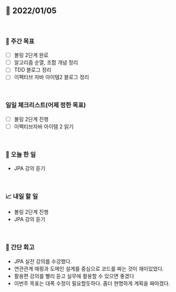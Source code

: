 ## 📅 2022/01/05

<br/>

### 🏹 주간 목표

- [ ] 볼링 2단계 완료
- [ ] 알고리즘 순열, 조합 개념 정리 
- [ ] TDD 블로그 정리
- [ ] 이펙티브 자바 아이템2 블로그 정리

<br/>

### 일일 체크리스트(어제 정한 목표)

- [ ] 볼링 2단계 진행
- [ ] 이펙티브자바 아이템 2 읽기

<br/>

### 💯 오늘 한 일

- JPA 강의 듣기

<br/>

### 📈 내일 할 일

- 볼링 2단계 진행
- JPA 강의 듣기

<br/>

### 🧐 간단 회고

- JPA 실전 강의를 수강했다.
- 연관관계 매핑과 도메인 설계를 중심으로 코드를 짜는 것이 재미있었다.
- 활용편 강의를 빨리 듣고 실무에 활용할 수 있으면 좋겠다
- 이번주 목표는 대폭 수정이 필요할듯하다. 좀더 현명하게 계획을 짜야겠다.